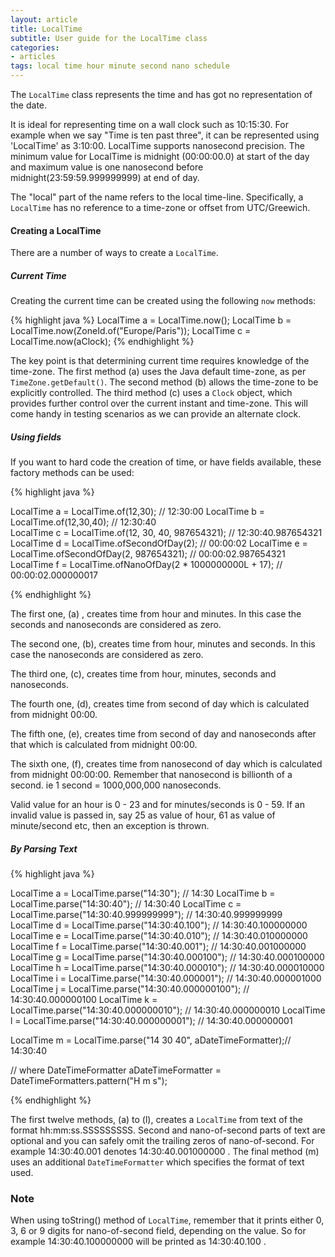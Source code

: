 ```yaml
---
layout: article
title: LocalTime
subtitle: User guide for the LocalTime class
categories:
- articles
tags: local time hour minute second nano schedule
---
```


The `LocalTime` class represents the time and has got no representation of the date. 

It is ideal for representing time on a wall clock such as 10:15:30. For example when we say "Time is ten past three", it can be represented using 'LocalTime' as 3:10:00.
LocalTime supports nanosecond precision. The minimum value for LocalTime is midnight (00:00:00.0) at start of the day and maximum value is one nanosecond before midnight(23:59:59.999999999) at end of day. 
 

The "local" part of the name refers to the local time-line.
Specifically, a `LocalTime` has no reference to a time-zone or offset from UTC/Greewich. 

#### Creating a LocalTime

There are a number of ways to create a `LocalTime`.

##### Current Time

Creating the current time can be created using the following `now` methods:

{% highlight java %}
LocalTime a = LocalTime.now();
LocalTime b = LocalTime.now(ZoneId.of("Europe/Paris"));
LocalTime c = LocalTime.now(aClock);
{% endhighlight %}

The key point is that determining current time requires knowledge of the time-zone.
The first method (a) uses the Java default time-zone, as per `TimeZone.getDefault()`.
The second method (b) allows the time-zone to be explicitly controlled.
The third method (c) uses a `Clock` object, which provides further control over the current instant and time-zone. This will come handy in testing scenarios as we can provide an alternate clock. 

##### Using fields

If you want to hard code the creation of time, or have fields available, these factory
methods can be used:

{% highlight java %}

LocalTime a = LocalTime.of(12,30);                            // 12:30:00
LocalTime b = LocalTime.of(12,30,40);                         // 12:30:40 	
LocalTime c = LocalTime.of(12, 30, 40, 987654321);            // 12:30:40.987654321	
LocalTime d = LocalTime.ofSecondOfDay(2);                     // 00:00:02
LocalTime e = LocalTime.ofSecondOfDay(2, 987654321);          // 00:00:02.987654321
LocalTime f = LocalTime.ofNanoOfDay(2 * 1000000000L + 17);    // 00:00:02.000000017

{% endhighlight %}

The first one, (a) , creates time from hour and minutes. In this case the seconds and nanoseconds are considered as zero. 

The second one, (b), creates time from hour, minutes and seconds. In this case the nanoseconds are considered as zero.
 
The third one, (c), creates time from hour, minutes, seconds and nanoseconds. 

The fourth one, (d), creates time from second of day which is calculated from midnight 00:00.

The fifth one, (e), creates time from second of day and nanoseconds after that which is calculated from midnight 00:00.

The sixth one, (f), creates time from nanosecond of day which is calculated from midnight 00:00:00. Remember that nanosecond is billionth of a second. ie 1 second =  1000,000,000 nanoseconds.


Valid value for an hour is 0 - 23 and for minutes/seconds is 0 - 59. If an invalid value is passed in, say 25 as value of hour, 61 as value of minute/second etc, then an exception is thrown. 

##### By Parsing Text

{% highlight java %}

LocalTime a = LocalTime.parse("14:30");                      // 14:30
LocalTime b = LocalTime.parse("14:30:40");                   // 14:30:40 
LocalTime c = LocalTime.parse("14:30:40.999999999");         // 14:30:40.999999999
LocalTime d = LocalTime.parse("14:30:40.100");               // 14:30:40.100000000
LocalTime e = LocalTime.parse("14:30:40.010");               // 14:30:40.010000000
LocalTime f = LocalTime.parse("14:30:40.001");               // 14:30:40.001000000
LocalTime g = LocalTime.parse("14:30:40.000100");            // 14:30:40.000100000
LocalTime h = LocalTime.parse("14:30:40.000010");            // 14:30:40.000010000
LocalTime i = LocalTime.parse("14:30:40.000001");            // 14:30:40.000001000
LocalTime j = LocalTime.parse("14:30:40.000000100");         // 14:30:40.000000100
LocalTime k = LocalTime.parse("14:30:40.000000010");         // 14:30:40.000000010
LocalTime l = LocalTime.parse("14:30:40.000000001");         // 14:30:40.000000001
 
LocalTime m = LocalTime.parse("14 30 40", aDateTimeFormatter);// 14:30:40 

// where DateTimeFormatter aDateTimeFormatter = DateTimeFormatters.pattern("H m s");

{% endhighlight %}

The first twelve methods, (a) to (l), creates a `LocalTime` from text of the format hh:mm:ss.SSSSSSSSS. Second and nano-of-second parts of text are optional and you can safely omit the trailing zeros of nano-of-second. For example 14:30:40.001 denotes 14:30:40.001000000 .
The final method (m) uses an additional `DateTimeFormatter` which specifies the format of text used.

### Note
When using toString() method of `LocalTime`, remember that it prints either 0, 3, 6 or 9 digits for nano-of-second field, depending on the value. So for example 14:30:40.100000000 will be printed as 14:30:40.100 .